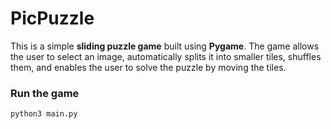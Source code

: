 # PicPuzzle

This is a simple **sliding puzzle game** built using **Pygame**. The game allows the user to select an image, automatically splits it into smaller tiles, shuffles them, and enables the user to solve the puzzle by moving the tiles.

### Run the game
```
python3 main.py
```
